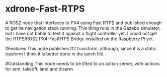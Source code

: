 # xdrone-Fast-RTPS
A ROS2 node that interfaces to PX4 using Fast RTPS and published enough to get he navigation stack running.
This thing runs in the Gazebo simulator, but I have not bable to test it against a flight controller yet.  I could not get the RTPS/ROS2 PX4-FastRTPS Bridge installed on the Raspberry Pi yet.   

#Features
This node publishes tf2 transform, although, since it is a static trasform I think it is better done in the lanch file.

#Outstanding
This node needs to be lifted to an action server, with actions for arm, takeoff, land and disarm.

